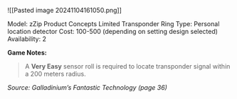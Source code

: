 ![[Pasted image 20241104161050.png]]

Model: zZip Product Concepts
Limited Transponder Ring
Type: Personal location
detector
Cost: 100-500 (depending on
setting design selected)
Availability: 2

**Game Notes:**
> A **Very Easy** sensor roll is required to locate transponder signal within a 200 meters radius.

*Source: Galladinium’s Fantastic Technology (page 36)*